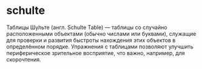 # schulte
Таблицы Шу́льте (англ. Schulte Table) — таблицы со случайно расположенными объектами (обычно числами или буквами), служащие для проверки и развития быстроты нахождения этих объектов в определённом порядке. Упражнения с таблицами позволяют улучшить периферическое зрительное восприятие, что важно, например, для скорочтения.
